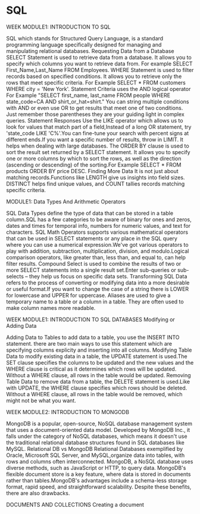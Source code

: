 # SQL
WEEK
MODULE1: INTRODUCTION TO SQL

SQL which stands for Structured Query Language, is a standard programming language specifically designed for managing and manipulating relational databases. 
Requesting Data from a Database
SELECT Statement is used to retrieve data from a database. It allows you to specify which columns you want to retrieve data from. For example SELECT First_Name,Last_Name FROM Employees.
WHERE Statement is used  to filter records based on specified conditions. It allows you to retrieve only the rows that meet specific criteria. For Example SELECT * FROM customers WHERE city = 'New York'.
Statement Criteria uses the AND logical operator For Example "SELECT first_name, last_name FROM people WHERE state_code=CA AND shirt_or_hat=shirt." You can string multiple conditions with AND or even use OR to get results that meet one of two conditions. Just remember those parentheses they are your guiding light in complex queries.
Statement Responses Use the LIKE operator which allows us to look for values that match part of a field,Instead of a long OR statement, try 'state_code LIKE 'C%'.You can fine-tune your search with percent signs at different ends.If you want a specific number of results, throw in LIMIT. It helps when dealing with large databases.
The ORDER BY clause is used to sort the result set returned by a SELECT statement. It allows you to specify one or more columns by which to sort the rows, as well as the direction (ascending or descending) of the sorting.For Example SELECT * FROM products ORDER BY price DESC.
Finding More Data It is not just about matching records.Functions like LENGTH give us insights into field sizes. DISTINCT helps find unique values, and COUNT tallies records matching specific criteria.

MODULE1: Data Types And Arithmetic Operators

SQL Data Types define the type of data that can be stored in a table column.SQL has a few categories to be aware of binary for ones and zeros, dates and times for temporal info, numbers for numeric values, and text for characters.
SQL Math Operators supports various mathematical operators that can be used in SELECT statements or any place in the SQL query where you can use a numerical expression.We've got various operators to play with addition, subtraction, multiplication, division, and modulo.Logical comparison operators, like greater than, less than, and equal to, can help filter results. 
Compound Select is used to combine the results of two or more SELECT statements into a single result set.Enter sub-queries or sub-selects – they help us focus on specific data sets. 
Transforming SQL Data refers to the process of converting or modifying data into a more desirable or useful format.If you want to change the case of a string there is LOWER for lowercase and UPPER for uppercase. 
Aliases are used to give a temporary name to a table or a column in a table. They are often used to make column names more readable.

WEEK
MODULE1: INTRODUCTION TO SQL DATABASES
Modifying or Adding Data

Adding Data to Tables to add data to a table, you use the INSERT INTO statement. there are two main ways to use this statement which are specifying columns explicity and inserting into all columns.
Modifying Table Data to modify existing data in a table, the UPDATE statement is used.The SET clause specifies the columns to be updated and the new values and the WHERE clause is critical as it determines which rows will be updated. Without a WHERE clause, all rows in the table would be updated.
Removing Table Data to remove data from a table, the DELETE statement is used.Like with UPDATE, the WHERE clause specifies which rows should be deleted. Without a WHERE clause, all rows in the table would be removed, which might not be what you want.

WEEK
MODULE2: INTRODUCTION TO MONGODB

MongoDB is a popular, open-source, NoSQL database management system that uses a document-oriented data model. Developed by MongoDB Inc., it falls under the category of NoSQL databases, which means it doesn't use the traditional relational database structures found in SQL databases like MySQL.
Relational DB vs MongoDB
Relational Databases exemplified by Oracle, Microsoft SQL Server, and MySQL,organize data into tables, with rows and columns often interconnected.
MongoDB, a NoSQL database uses diverse methods, such as JavaScript or HTTP, to query data. MongoDB's flexible document store is a key feature, where data is stored in documents rather than tables.MongoDB's advantages include a schema-less storage format, rapid speed, and straightforward scalability. Despite these benefits, there are also drawbacks.

DOCUMENTS AND COLLECTIONS
Creating a document








